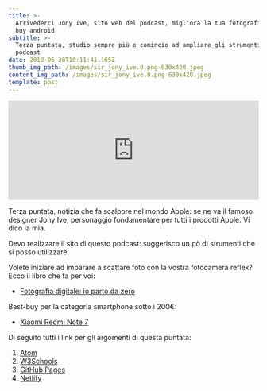 ```yaml
---
title: >-
  Arrivederci Jony Ive, sito web del podcast, migliora la tua fotografia e best
  buy android
subtitle: >-
  Terza puntata, studio sempre più e comincio ad ampliare gli strumenti del
  podcast
date: 2019-06-30T10:11:41.165Z
thumb_img_path: /images/sir_jony_ive.0.png-630x420.jpeg
content_img_path: /images/sir_jony_ive.0.png-630x420.jpeg
template: post
---
```

<iframe src="https://widget.spreaker.com/player?episode_id=18424355&theme=light&playlist=false&playlist-continuous=false&autoplay=false&live-autoplay=false&chapters-image=true&episode_image_position=right&hide-logo=false&hide-likes=false&hide-comments=false&hide-sharing=false&hide-download=true" width="100%" height="200px" frameborder="0"></iframe>

Terza puntata, notizia che fa scalpore nel mondo Apple: se ne va il famoso designer Jony Ive, personaggio fondamentare per tutti i prodotti Apple. Vi dico la mia.

Devo realizzare il sito di questo podcast: suggerisco un pò di strumenti che si posso utilizzare.

Volete iniziare ad imparare a scattare foto con la vostra fotocamera reflex? Ecco il libro che fa per voi:

* [Fotografia digitale: io parto da zero](https://amzn.to/2KfrUXh)

Best-buy per la categoria smartphone sotto i 200€:

* [Xiaomi Redmi Note 7](https://amzn.to/2GKCQKp)

Di seguito tutti i link per gli argomenti di questa puntata:

1. [Atom](https://atom.io/)
2. [W3Schools](https://www.w3schools.com/)
3. [GitHub Pages](https://pages.github.com)
4. [Netlify](https://www.netlify.com)
